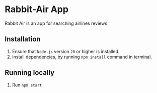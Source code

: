 # Rabbit-Air App
Rabbit Air is an app for searching airlines reviews

## Installation
1. Ensure that `Node.js` version `20` or higher is installed.
2. Install dependencies, by running `npm install` command in terminal.

## Running locally
1. Run `npm start`
